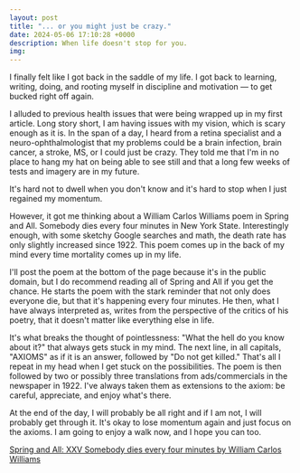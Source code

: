 ```yaml
---
layout: post
title: "... or you might just be crazy."
date: 2024-05-06 17:10:28 +0000
description: When life doesn't stop for you.
img:
---
```


I finally felt like I got back in the saddle of my life. I got back to learning, writing, doing, and rooting myself in discipline and motivation — to get bucked right off again.

I alluded to previous health issues that were being wrapped up in my first article. Long story short, I am having issues with my vision, which is scary enough as it is. In the span of a day, I heard from a retina specialist and a neuro-ophthalmologist that my problems could be a brain infection, brain cancer, a stroke, MS, or I could just be crazy. They told me that I'm in no place to hang my hat on being able to see still and that a long few weeks of tests and imagery are in my future.

It's hard not to dwell when you don't know and it's hard to stop when I just regained my momentum.

However, it got me thinking about a William Carlos Williams poem in Spring and All. Somebody dies every four minutes in New York State. Interestingly enough, with some sketchy Google searches and math, the death rate has only slightly increased since 1922. This poem comes up in the back of my mind every time mortality comes up in my life. 

I'll post the poem at the bottom of the page because it's in the public domain, but I do recommend reading all of Spring and All if you get the chance. He starts the poem with the stark reminder that not only does everyone die, but that it's happening every four minutes. He then, what I have always interpreted as, writes from the perspective of the critics of his poetry, that it doesn't matter like everything else in life.

It's what breaks the thought of pointlessness: "What the hell do you know about it?" that always gets stuck in my mind. The next line, in all capitals, "AXIOMS" as if it is an answer, followed by "Do not get killed." That's all I repeat in my head when I get stuck on the possibilities. The poem is then followed by two or possibly three translations from ads/commercials in the newspaper in 1922. I've always taken them as extensions to the axiom: be careful, appreciate, and enjoy what's there.

At the end of the day, I will probably be all right and if I am not, I will probably get through it. It's okay to lose momentum again and just focus on the axioms. I am going to enjoy a walk now, and I hope you can too.

[Spring and All: XXV Somebody dies every four minutes by William Carlos Williams](https://www.poetryfoundation.org/poems/148465/spring-and-all-xxv-somebody-dies-every-four-minutes)

